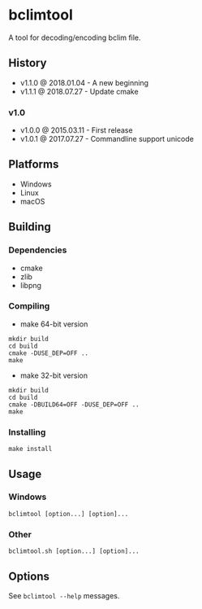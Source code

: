 # bclimtool

A tool for decoding/encoding bclim file.

## History

- v1.1.0 @ 2018.01.04 - A new beginning
- v1.1.1 @ 2018.07.27 - Update cmake

### v1.0

- v1.0.0 @ 2015.03.11 - First release
- v1.0.1 @ 2017.07.27 - Commandline support unicode

## Platforms

- Windows
- Linux
- macOS

## Building

### Dependencies

- cmake
- zlib
- libpng

### Compiling

- make 64-bit version
~~~
mkdir build
cd build
cmake -DUSE_DEP=OFF ..
make
~~~

- make 32-bit version
~~~
mkdir build
cd build
cmake -DBUILD64=OFF -DUSE_DEP=OFF ..
make
~~~

### Installing

~~~
make install
~~~

## Usage

### Windows

~~~
bclimtool [option...] [option]...
~~~

### Other

~~~
bclimtool.sh [option...] [option]...
~~~

## Options

See `bclimtool --help` messages.

